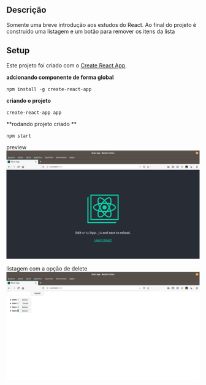 ## Descrição
Somente uma breve introdução aos estudos do React. Ao final do projeto é construido uma listagem e um botão para remover os itens da lista 

## Setup
Este projeto foi criado com o [Create React App](https://github.com/facebook/create-react-app).  




**adcionando componente de forma global**
```
npm install -g create-react-app
```

**criando o projeto**
```
create-react-app app 
```

**rodando projeto criado **  
```
npm start
```

preview   
![index](readme/index.png)


listagem com a opção de delete  
![index](readme/listagem.png)
